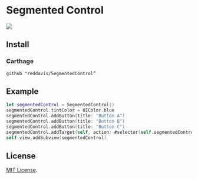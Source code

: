 # Segmented Control

![](https://cdn-pro.dprcdn.net/files/acc_153136/ZFBpkW)

## Install

### Carthage

```
github "reddavis/SegmentedControl”
```

## Example

```swift
let segmentedControl = SegmentedControl()
segmentedControl.tintColor = UIColor.blue
segmentedControl.addButton(title: "Button A")
segmentedControl.addButton(title: "Button B")
segmentedControl.addButton(title: "Button C")
segmentedControl.addTarget(self, action: #selector(self.segmentedControlValueDidChange(_:)), for: .valueChanged)
self.view.addSubview(segmentedControl)
```

## License

[MIT License](http://www.opensource.org/licenses/MIT).
